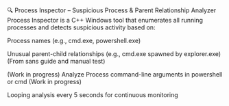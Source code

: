 🔍 Process Inspector – Suspicious Process & Parent Relationship Analyzer
Process Inspector is a C++ Windows tool that enumerates all running processes and detects suspicious activity based on:

Process names (e.g., cmd.exe, powershell.exe) 

Unusual parent-child relationships (e.g., cmd.exe spawned by explorer.exe) (From sans guide and manual test)

(Work in progress) Analyze Process command-line arguments in powershell or cmd (Work in progress)

Looping analysis every 5 seconds for continuous monitoring

